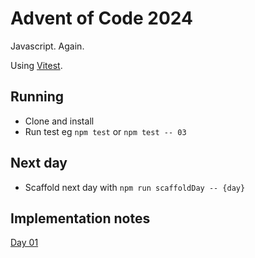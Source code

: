 # Advent of Code 2024

Javascript. Again.

Using [Vitest](https://vitest.dev/).

## Running
- Clone and install
- Run test eg `npm test` or `npm test -- 03`

## Next day
- Scaffold next day with `npm run scaffoldDay -- {day}`

## Implementation notes

[ Day 01 ](/days/01/readme.md)
